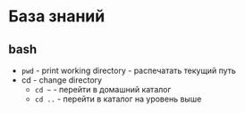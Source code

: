 # База знаний
## bash

* `pwd` - print working directory - распечатать текущий путь 
* cd - change directory
  * `cd ~` - перейти в домашний каталог
  * `cd ..` - перейти в каталог на уровень выше